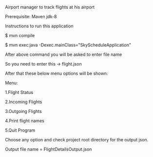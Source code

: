 Airport manager to track flights at his airport

Prerequisite:
Maven
jdk-8

Instructions to run this application

$ mvn compile

$ mvn exec:java -Dexec.mainClass="SkyScheduleApplication"

After above command you will be asked to enter file name

So you need to enter this -> flight.json

After that these below menu options will be shown:

Menu:

1.Flight Status

2.Incoming Flights

3.Outgoing Flights

4.Print flight names

5.Quit Program

Choose any option and check project root directory for the output json.

Output file name = FlightDetailsOutput.json